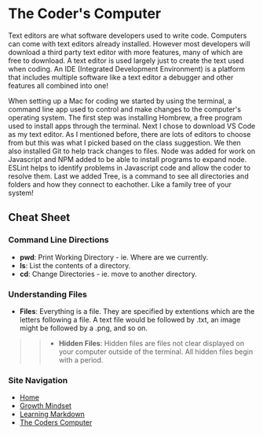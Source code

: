 # The Coder's Computer

Text editors are what software developers used to write code. Computers can come with text editors already installed. However most developers will download a third party text editor with more features, many of which are free to download. A text editor is used largely just to create the text used when coding. An IDE (Integrated Development Environment) is a platform that includes multiple software like a text editor a debugger and other features all combined into one! 

When setting up a Mac for coding we started by using the terminal, a command line app used to control and make changes to the computer's operating system. The first step was installing Hombrew, a free program used to install apps through the terminal. Next I chose to download VS Code as my text editor. As I mentioned before, there are lots of editors to choose from but this was what I picked based on the class suggestion. We then also installed Git to help track changes to files. Node was added for work on Javascript and NPM added to be able to install programs to expand node. ESLint helps to identify problems in Javascript code and allow the coder to resolve them. Last we added Tree, is a command to see all directories and folders and how they connect to eachother. Like a family tree of your system!

## Cheat Sheet

### Command Line Directions

- **pwd**: Print Working Directory - ie. Where are we currently.
- **ls**: List the contents of a directory.
- **cd**: Change Directories - ie. move to another directory.

### Understanding Files

- **Files**: Everything is a file. They are specified by extentions which are the letters following a file. A text file would be followed by .txt, an image might be followed by a .png, and so on.
>> - **Hidden Files**: Hidden files are files not clear displayed on your computer outside of the terminal. All hidden files begin with a period. 

### Site Navigation
 
 - [Home](/README.md)
 - [Growth Mindset](/MarkdownExamples.md)
 - [Learning Markdown](/LearningMarkdown.md) 
 - [The Coders Computer](/TheCodersComputer.md)
